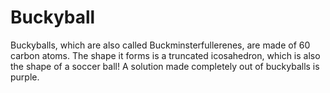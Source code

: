 # Buckyball

Buckyballs, which are also called Buckminsterfullerenes, are made of 60 carbon
atoms. The shape it forms is a truncated icosahedron, which is also the shape of
a soccer ball! A solution made completely out of buckyballs is purple.
